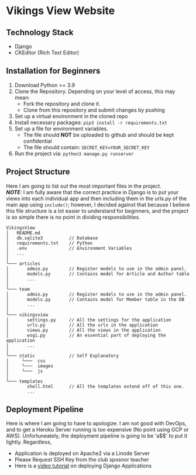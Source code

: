 # Vikings View Website

## Technology Stack
* Django
* CKEditor (Rich Text Editor)

## Installation for Beginners
1. Download Python >= 3.9
2. Clone the Repository. Depending on your level of access, this may mean:
    * Fork the repository and clone it.
    * Clone from this repository and submit changes by pushing
3. Set up a virtual environment in the cloned repo
4. Install necessary packages: ```pip3 install -r requirements.txt```
5. Set up a file for environment variables.
    * The file should **NOT** be uploaded to github and should be kept confidential
    * The file should contain: ```SECRET_KEY=YOUR_SECRET_KEY```
6. Run the project via: ```python3 manage.py runserver```

## Project Structure
Here I am going to list out the most important files in the project. <br>
***NOTE***: I am fully aware that the correct practice in Django is to put your views into each individual app and then including them in the urls.py of the main app using ```include()```; however, I decided against that because I believe this file structure is a lot easier to understand for beginners, and the project is so simple there is no point in dividing responsibilities.
```
VikingsView
│   README.md
│   db.sqlite3          // Database
│   requirements.txt    // Python
|   .env                // Environment Variables
│   ...
│
└─── articles
│       admin.py        // Register models to use in the admin panel.
│       models.py       // Contains model for Article and Author table
│       ...
│
└─── team
│       admin.py        // Register models to use in the admin panel.
│       models.py       // Contains model for Member table in the DB
│       ...
│
└─── vikingsview
│       settings.py     // All the settings for the application
│       urls.py         // All the urls in the application
│       views.py        // All the views in the application
│       wsgi.py         // An essential part of deploying the application
│       ...
│
└─── static             // Self Explanatory
│     └───  css
│     └───  images
│     └───  js
│
└─── templates
        shell.html      // All the templates extend off of this one.
        ...

```

## Deployment Pipeline
Here is where I am going to have to apologize. I am not good with DevOps, and to get a Heroku Server running is too expensive (No point using GCP or AWS). Unfortuneately, the deployment pipeline is going to be 'a$$' to put it lightly. Regardless,

* Application is deployed on Apache2 via a Linode Server
* Please Request SSH Key from the club sposnor teacher
* Here is a [video tutorial](https://www.youtube.com/watch?v=Sa_kQheCnds) on deploying Django Applications
